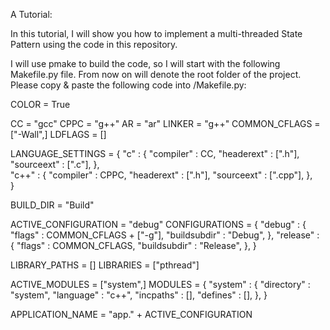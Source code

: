A Tutorial:

In this tutorial, I will show you how to implement a multi-threaded State Pattern using the code in this repository.

I will use pmake to build the code, so I will start with the following Makefile.py file. From now on <ROOT> will denote
the root folder of the project. Please copy & paste the following code into <ROOT>/Makefile.py:

COLOR = True

CC = "gcc"
CPPC = "g++"
AR = "ar"
LINKER = "g++"
COMMON_CFLAGS = ["-Wall",]
LDFLAGS = []

LANGUAGE_SETTINGS = { 
    "c" : { 
    "compiler" : CC, 
    "headerext" : [".h"],
    "sourceext" : [".c"],
    },  
    "c++" : { 
    "compiler" : CPPC,
    "headerext" : [".h"],
    "sourceext" : [".cpp"],
    },  
}

BUILD_DIR = "Build"

ACTIVE_CONFIGURATION = "debug"
CONFIGURATIONS = {
    "debug" : {
    "flags" : COMMON_CFLAGS + ["-g"],
    "buildsubdir" : "Debug",
    },
    "release" : {
    "flags" : COMMON_CFLAGS,
    "buildsubdir" : "Release",
    },
}

LIBRARY_PATHS = []
LIBRARIES = ["pthread"]

ACTIVE_MODULES = ["system",]
MODULES = {
  "system" : {
      "directory" : "system",
      "language" : "c++",
      "incpaths" : [],
      "defines" : [],
  },
}

APPLICATION_NAME = "app." + ACTIVE_CONFIGURATION
